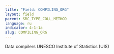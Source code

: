 ```yaml
---
title: "Field: COMPILING_ORG"
layout: field
parent: SRC_TYPE_COLL_METHOD
language: ru
indicator: 4-1-1a
slug: COMPILING_ORG
---
```

Data compilers
UNESCO Institute of Statistics (UIS)